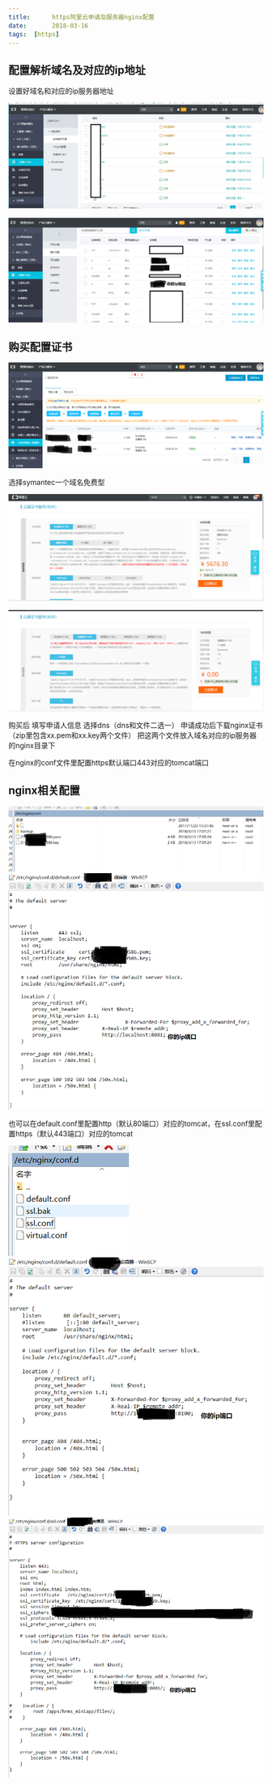 ```yaml
---
title:      https阿里云申请及服务器nginx配置
date:       2018-03-16
tags:  [https]	
---
```


## 配置解析域名及对应的ip地址

设置好域名和对应的ip服务器地址

![](../../images/2018/https/1.jpg)

![](../../images/2018/https/2.png)

## 购买配置证书

![](../../images/2018/https/3.png)

选择symantec一个域名免费型

![](../../images/2018/https/4.png)

![](../../images/2018/https/5.png)

购买后 填写申请人信息 选择dns（dns和文件二选一） 
申请成功后下载nginx证书（zip里包含xx.pem和xx.key两个文件）
把这两个文件放入域名对应的ip服务器的nginx目录下

在nginx的conf文件里配置https默认端口443对应的tomcat端口

## nginx相关配置

![](../../images/2018/https/6.png)
![](../../images/2018/https/7.png)

也可以在default.conf里配置http（默认80端口）对应的tomcat，在ssl.conf里配置https（默认443端口）对应的tomcat

![](../../images/2018/https/8.png)
![](../../images/2018/https/9.png)
![](../../images/2018/https/10.png)

